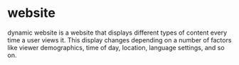 # website
dynamic website is a website that displays different types of content every time a user views it. This display changes depending on a number of factors like viewer demographics, time of day, location, language settings, and so on.
